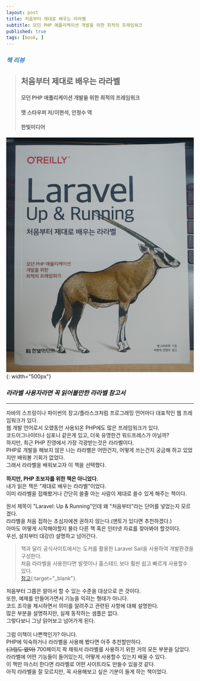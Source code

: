 ```yaml
---
layout: post
title: 처음부터 제대로 배우는 라라벨
subtitle: 모던 PHP 애플리케이션 개발을 위한 최적의 프레임워크
published: true
tags: [book, ]
---
```


### <span style="color:#337ab7;">***책 리뷰***</span>
>## **처음부터 제대로 배우는 라라벨**
>#### 모던 PHP 애플리케이션 개발을 위한 최적의 프레임워크
>#### 맷 스타우퍼 저/이현석, 안정수 역
>#### 한빛미디어  


![처음부터 제대로 배우는 라라벨](../img/2020-12-18-처음부터%20제대로%20배우는%20라라벨/cover.png){: width="500px"}
### ***라라벨 사용자라면 꼭 읽어볼만한 라라벨 참고서***

---
 
자바의 스프링이나 파이썬의 장고/플라스크처럼 프로그래밍 언어마다 대표적인 웹 프레임워크가 있다.  
웹 개발 언어로서 오랬동안 사용되온 PHP에도 많은 프레임워크가 있다.  
코드이그나이터나 심포니 같은게 있고, 더욱 유명한건 워드프레스가 아닐까?  
하지만, 최근 PHP 진영에서 가장 각광받는것은 라라벨이다.  
PHP로 개발을 해보지 않은 나는 라라벨은  어떤건지, 어떻게 쓰는건지 궁금해 하고 있었지만 배워볼 기회가 없었다.  
그래서 라라벨을 배워보고자 이 책을 선택했다.  
<br/>
**하지만, PHP 초보자를 위한 책은 아니었다.**  
내가 읽은 책은 "제대로 배우는 라라벨"이었다.  
이미 라라벨을 접해봤거나 간단히 쓸줄 아는 사람이 제대로 쓸수 있게 해주는 책이다.  

원서 제목이 "Laravel: Up & Running"인데 왜 "처음부터"라는 단어를 넣었는지 모르겠다.  
라라벨을 처음 접하는 초심자에겐 권하지 않는다.(맨토가 있다면 추천하겠다.)  
아마도 어떻게 시작해야할지 몰라 다른 책 혹은 인터넷 자료를 찾아봐야 할것이다.  
우선, 설치부터 대강(!) 설명하고 넘어간다.  
>책과 달리 공식사이트에서는 도커를 활용한 Laravel Sail을 사용하여 개발환경을 구성한다.  
>처음 라라벨을 사용한다면 발렛이나 홈스테드 보다 훨씬 쉽고 빠르게 사용할수 있다.  
>[참고](https://meganad.github.io/2020-12-14-laravel-on-windows/){:target="_blank"}. 

처음부터 그쯤은 알아서 할 수 있는 수준을 대상으로 쓴 것이다.  
또한, 예제를 만들어가면서 기능을 익히는 형태가 아니다.  
코드 조각을 제시하면서 의미를 알려주고 관련된 사항에 대해 설명한다.  
많은 부분을 설명하지만, 실제 동작하는 샘플은 없다.  
그렇다보니 그냥 읽어보고 넘어가게 된다.  
<br/>
그럼 이책이 나쁜책인가? 아니다.  
PHP에 익숙하거나 라라벨을 사용해 봤다면 아주 추천할만하다.  
~~(그림도 없이)~~ 700페이지 꽉 채워서 라라벨를 사용하기 위한 거의 모든 부분을 담았다.  
라라벨에 어떤 기능들이 들어있는지, 어떻게 사용할수 있는지 배울 수 있다.  
이 책만 마스터 한다면 라라벨로 어떤 사이트라도 만들수 있을것 같다.  
아직 라라벨을 잘 모르지만, 꼭 사용해보고 싶은 기분이 들게 하는 책이었다.



